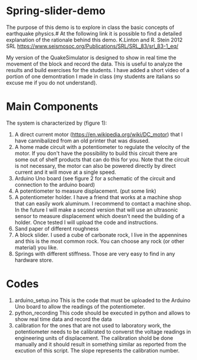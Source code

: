 # Spring-slider-demo

The purpose of this demo is to explore in class the basic concepts of earthquake physics.# 
At the following link it is possible to find a detailed explanation of the rationale behind this demo.
K.Linton and R. Stein 2012 SRL
https://www.seismosoc.org/Publications/SRL/SRL_83/srl_83-1_eq/

My version of the QuakeSimulator is designed to show in real time the movement of the block and record the data.
This is useful to analyze the results and build exercises for the students.
I have added a short video of a portion of one demontration I made in class (my students are italians so excuse me if you do not understand). 

# Main Components

The system is characterized by (figure 1):
1) A direct current motor (https://en.wikipedia.org/wiki/DC_motor) that I have cannibalized from an old printer that was disused.
2) A home made circuit with a potentiometer to regulate the velocity of the motor. 
If you don't have the possibility to build this circuit there are some out of shelf products that can do this for you.
Note that the circuit is not necessary, the motor can also be powered directly by direct current and it will move at a single speed. 
3) Arduino Uno board (see figure 2 for a schematic of the circuit and connection to the arduino board)
4) A potentiometer to measure displacement. (put some link)
5) A potentiometer holder. I have a friend that works at a machine shop that can easily work aluminum.
I recommend to contact a machine shop.
In the future I will make a second version that will use an ultrasonic sensor to measure displacement which doesn't need the building of a holder. Once tested I will upload the code and instructions.
6) Sand paper of different roughness
7) A block slider. I used a cube of carbonate rock, I live in the appennines and this is the most common rock. You can choose any rock (or other material) you like.
8) Springs with different stiffness. Those are very easy to find in any hardware store. 

# Codes

1) arduino_setup.ino
This is the code that must be uploaded to the Arduino Uno board to allow the readings of the potentiometer.
2) python_recording
This code should be executed in python and allows to show real time data and record the data
3) calibration 
for the ones that are not used to laboratory work, the potentiometer needs to be calibrated to converst the voltage readings in engineering units of displacement. The calibration shold be done manually and it should result in something similar as reported from the excution of this script. The slope represents the calibration number.
